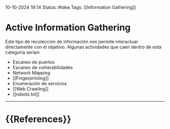 10-10-2024 19:14
Status: #idea
Tags: [[Information Gathering]]

# Active Information Gathering

Este tipo de recolección de información nos permite interactuar directamente con el objetivo. Algunas actividades que caen dentro de esta categoría serían:
- Escaneo de puertos
- Escaneo de vulnerabilidades
- Network Mapping
- [[Fingerprinting]]
- Enumeración de servicios
- [[Web Crawling]]
- [[robots.txt]]





---
# {{References}}